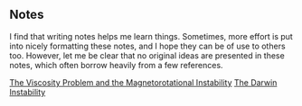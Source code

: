 ## Notes
I find that writing notes helps me learn things. Sometimes, more effort is put into nicely formatting these notes, and I hope they can be of use to others too. However, let me be clear that no original ideas are presented in these notes, which often borrow heavily from a few references.

[The Viscosity Problem and the Magnetorotational Instability](https://themikelau.github.io/notes/mri.pdf)
[The Darwin Instability](https://themikelau.github.io/notes/darwin.pdf)